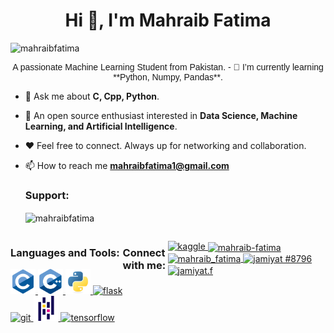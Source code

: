 
 <!-- ![img](MahraibFatima.jpg) -->
<h1 align="center">Hi 👋, I'm Mahraib Fatima</h1>

<p align="left"> <img src="https://komarev.com/ghpvc/?username=mahraibfatima&label=Profile%20views&color=0e75b6&style=flat" alt="mahraibfatima" /> </p>

<p style="text-align: center;font-family:Arial">A passionate Machine Learning Student from Pakistan.</h3>
- 🌱 I’m currently learning **Python, Numpy, Pandas**.

- 💬 Ask me about **C, Cpp, Python**.
 
- 🚀 An open source enthusiast interested in **Data Science, Machine Learning, and Artificial Intelligence**.

- ❤️ Feel free to connect. Always up for networking and collaboration.
- 📫 How to reach me **mahraibfatima1@gmail.com**



  <div>
    <h3 align="left">Support:</h3>
    <p>
     <img align="center" src="https://github-readme-stats.vercel.app/api/top-langs?username=mahraibfatima&show_icons=true&locale=en&layout=compact" alt="mahraibfatima" />
    </p>
  </div>

<div style="display: flex; justify-content: space-between; align-items: flex-start;">

  
  <div>
    <h3>Languages and Tools:</h3>
    <p>
      <a href="https://www.cprogramming.com/" target="_blank" rel="noreferrer">
        <img src="https://raw.githubusercontent.com/devicons/devicon/master/icons/c/c-original.svg" alt="c" width="40" height="40"/>
      </a>
      <a href="https://www.w3schools.com/cpp/" target="_blank" rel="noreferrer"> <img src="https://raw.githubusercontent.com/devicons/devicon/master/icons/cplusplus/cplusplus-original.svg" alt="cplusplus" width="40" height="40"/> 
      </a> 
          <a href="https://www.python.org" target="_blank" rel="noreferrer"> <img src="https://raw.githubusercontent.com/devicons/devicon/master/icons/python/python-original.svg" alt="python" width="40" height="40"/> 
     </a> 
     <a href="https://flask.palletsprojects.com/" target="_blank" rel="noreferrer"> <img src="https://www.vectorlogo.zone/logos/pocoo_flask/pocoo_flask-icon.svg" alt="flask" width="40" height="40"/> 
     </a> 
     <a href="https://git-scm.com/" target="_blank" rel="noreferrer"> <img src="https://www.vectorlogo.zone/logos/git-scm/git-scm-icon.svg" alt="git" width="40" height="40"/> 
     </a> 
     <a href="https://pandas.pydata.org/" target="_blank" rel="noreferrer"> <img src="https://raw.githubusercontent.com/devicons/devicon/2ae2a900d2f041da66e950e4d48052658d850630/icons/pandas/pandas-original.svg" alt="pandas" width="40" height="40"/> 
     </a> 
     <a href="https://www.tensorflow.org" target="_blank" rel="noreferrer"> <img src="https://www.vectorlogo.zone/logos/tensorflow/tensorflow-icon.svg" alt="tensorflow" width="40" height="40"/> 
     </a> 
  </div>


<h3 align="left">Connect with me:</h3>
<p align="left">
 <a href="https://www.kaggle.com/jamiyat" target="_blank">
    <img src="https://www.vectorlogo.zone/logos/kaggle/kaggle-icon.svg" alt="kaggle" width="30" height="40"/>
</a>
<a href="https://www.linkedin.com/in/mahraib-fatima/" target="blank"><img align="center" src="https://raw.githubusercontent.com/rahuldkjain/github-profile-readme-generator/master/src/images/icons/Social/linked-in-alt.svg" alt="mahraib-fatima" height="30" width="40" />
</a>
<a href="https://twitter.com/mahraib_fatima" target="blank"><img align="center" src="https://raw.githubusercontent.com/rahuldkjain/github-profile-readme-generator/master/src/images/icons/Social/twitter.svg" alt="mahraib_fatima" height="40" width="40" />
</a>
<a href="https://discordapp.com/users/1045897601540689941" target="blank"><img align="center" src="https://raw.githubusercontent.com/rahuldkjain/github-profile-readme-generator/master/src/images/icons/Social/discord.svg" alt="jamiyat #8796" height="30" width="40" />
</a>
<a href="https://instagram.com/jamiyat.f" target="blank"><img align="center" src="https://raw.githubusercontent.com/rahuldkjain/github-profile-readme-generator/master/src/images/icons/Social/instagram.svg" alt="jamiyat.f" height="30" width="40" />
</a>
</p>
